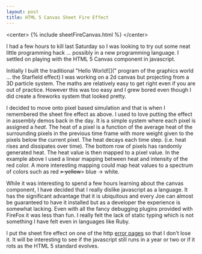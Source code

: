 ```yaml
---
layout: post
title: HTML 5 Canvas Sheet Fire Effect
---
```


&lt;center&gt;
{% include sheetFireCanvas.html %}
&lt;/center&gt;

I had a few hours to kill last Saturday so I was looking to try out some neat little programming hack … possibly in a new programming language. I settled on playing with the HTML 5 Canvas component in javascript.

Initially I built the traditional "Hello World![](" program of the graphics world ... the Starfield effect) I was working on a 2d canvas but projecting from a 3D particle system. The maths are relatively easy to get right even if you are out of practice. However this was too easy and I grew bored even though I did create a fireworks system that looked pretty.

I decided to move onto pixel based simulation and that is when I remembered the sheet fire effect as above. I used to love putting the effect in assembly demos back in the day. It is a simple system where each pixel is assigned a *heat*. The heat of a pixel is a function of the average heat of the surrounding pixels in the previous time frame with more weight given to the pixels below the current pixel. The heat decays each time step. (i.e. heat rises and dissipates over time). The bottom row of pixels has randomly generated heat. The heat value is then mapped to a pixel value. In the example above I used a linear mapping between heat and intensity of the red color. A more interesting mapping could map heat values to a spectrum of colors such as red ~~&gt; yellow~~&gt; blue -&gt; white.

While it was interesting to spend a few hours learning about the canvas component, I have decided that I really dislike javascript as a language. It has the significant advantage that it is ubiquitous and every Joe can almost be guaranteed to have it installed but as a developer the experience is somewhat lacking. Even with all the fancy debugging plugins provided with FireFox it was less than fun. I really felt the lack of static typing which is not something I have felt even in languages like Ruby.

I put the sheet fire effect on one of the http [error pages](/errors/forbidden.html) so that I don’t lose it. It will be interesting to see if the javascript still runs in a year or two or if it rots as the HTML 5 standard evolves.

